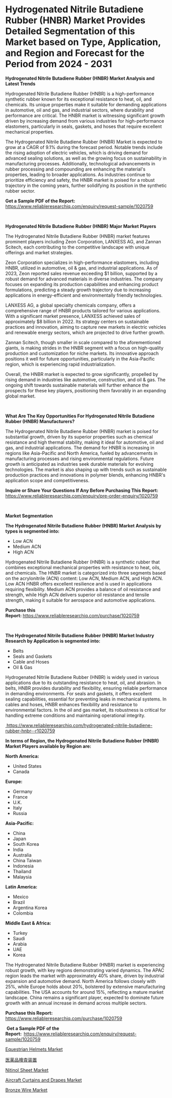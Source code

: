 <p><h1>Hydrogenated Nitrile Butadiene Rubber (HNBR) Market Provides Detailed Segmentation of this Market based on Type, Application, and Region and Forecast for the Period from 2024 - 2031</h1></p><p><strong>Hydrogenated Nitrile Butadiene Rubber (HNBR) Market Analysis and Latest Trends</strong></p>
<p><p>Hydrogenated Nitrile Butadiene Rubber (HNBR) is a high-performance synthetic rubber known for its exceptional resistance to heat, oil, and chemicals. Its unique properties make it suitable for demanding applications in automotive, oil and gas, and industrial sectors, where durability and performance are critical. The HNBR market is witnessing significant growth driven by increasing demand from various industries for high-performance elastomers, particularly in seals, gaskets, and hoses that require excellent mechanical properties.</p><p>The Hydrogenated Nitrile Butadiene Rubber (HNBR) Market is expected to grow at a CAGR of 9.1% during the forecast period. Notable trends include the rising adoption of electric vehicles, which is driving demand for advanced sealing solutions, as well as the growing focus on sustainability in manufacturing processes. Additionally, technological advancements in rubber processing and compounding are enhancing the material's properties, leading to broader applications. As industries continue to prioritize efficiency and safety, the HNBR market is poised for a robust trajectory in the coming years, further solidifying its position in the synthetic rubber sector.</p></p>
<p><strong>Get a Sample PDF of the Report:&nbsp;</strong> <a href="https://www.reliableresearchiq.com/enquiry/request-sample/1020759">https://www.reliableresearchiq.com/enquiry/request-sample/1020759</a></p>
<p>&nbsp;</p>
<p><strong>Hydrogenated Nitrile Butadiene Rubber (HNBR) Major Market Players</strong></p>
<p><p>The Hydrogenated Nitrile Butadiene Rubber (HNBR) market features prominent players including Zeon Corporation, LANXESS AG, and Zannan Scitech, each contributing to the competitive landscape with unique offerings and market strategies.</p><p>Zeon Corporation specializes in high-performance elastomers, including HNBR, utilized in automotive, oil & gas, and industrial applications. As of 2023, Zeon reported sales revenue exceeding $1 billion, supported by a robust demand for advanced materials in diverse industries. The company focuses on expanding its production capabilities and enhancing product formulations, predicting a steady growth trajectory due to increasing applications in energy-efficient and environmentally friendly technologies.</p><p>LANXESS AG, a global specialty chemicals company, offers a comprehensive range of HNBR products tailored for various applications. With a significant market presence, LANXESS achieved sales of approximately $8 billion in 2022. Its strategy centers on sustainable practices and innovation, aiming to capture new markets in electric vehicles and renewable energy sectors, which are projected to drive further growth.</p><p>Zannan Scitech, though smaller in scale compared to the aforementioned giants, is making strides in the HNBR segment with a focus on high-quality production and customization for niche markets. Its innovative approach positions it well for future opportunities, particularly in the Asia-Pacific region, which is experiencing rapid industrialization.</p><p>Overall, the HNBR market is expected to grow significantly, propelled by rising demand in industries like automotive, construction, and oil & gas. The ongoing shift towards sustainable materials will further enhance the prospects for these key players, positioning them favorably in an expanding global market.</p></p>
<p>&nbsp;</p>
<p><strong>What Are The Key Opportunities For Hydrogenated Nitrile Butadiene Rubber (HNBR) Manufacturers?</strong></p>
<p><p>The Hydrogenated Nitrile Butadiene Rubber (HNBR) market is poised for substantial growth, driven by its superior properties such as chemical resistance and high thermal stability, making it ideal for automotive, oil and gas, and industrial applications. The demand for HNBR is increasing in regions like Asia-Pacific and North America, fueled by advancements in manufacturing processes and rising environmental regulations. Future growth is anticipated as industries seek durable materials for evolving technologies. The market is also shaping up with trends such as sustainable production practices and innovations in polymer blends, enhancing HNBR's application scope and competitiveness.</p></p>
<p><strong>Inquire or Share Your Questions If Any Before Purchasing This Report:</strong> <a href="https://www.reliableresearchiq.com/enquiry/pre-order-enquiry/1020759">https://www.reliableresearchiq.com/enquiry/pre-order-enquiry/1020759</a></p>
<p>&nbsp;</p>
<p><strong>Market Segmentation</strong></p>
<p><strong>The Hydrogenated Nitrile Butadiene Rubber (HNBR) Market Analysis by types is segmented into:</strong></p>
<p><ul><li>Low ACN</li><li>Medium ACN</li><li>High ACN</li></ul></p>
<p><p>Hydrogenated Nitrile Butadiene Rubber (HNBR) is a synthetic rubber that combines exceptional mechanical properties with resistance to heat, oils, and chemicals. The HNBR market is categorized into three segments based on the acrylonitrile (ACN) content: Low ACN, Medium ACN, and High ACN. Low ACN HNBR offers excellent resilience and is used in applications requiring flexibility. Medium ACN provides a balance of oil resistance and strength, while High ACN delivers superior oil resistance and tensile strength, making it suitable for aerospace and automotive applications.</p></p>
<p><strong>Purchase this Report:&nbsp;</strong><a href="https://www.reliableresearchiq.com/purchase/1020759">https://www.reliableresearchiq.com/purchase/1020759</a></p>
<p>&nbsp;</p>
<p><strong>The Hydrogenated Nitrile Butadiene Rubber (HNBR) Market Industry Research by Application is segmented into:</strong></p>
<p><ul><li>Belts</li><li>Seals and Gaskets</li><li>Cable and Hoses</li><li>Oil & Gas</li></ul></p>
<p><p>Hydrogenated Nitrile Butadiene Rubber (HNBR) is widely used in various applications due to its outstanding resistance to heat, oil, and abrasion. In belts, HNBR provides durability and flexibility, ensuring reliable performance in demanding environments. For seals and gaskets, it offers excellent sealing capabilities, essential for preventing leaks in mechanical systems. In cables and hoses, HNBR enhances flexibility and resistance to environmental factors. In the oil and gas market, its robustness is critical for handling extreme conditions and maintaining operational integrity.</p></p>
<p><a href="https://www.reliableresearchiq.com/hydrogenated-nitrile-butadiene-rubber-hnbr--r1020759">&nbsp;https://www.reliableresearchiq.com/hydrogenated-nitrile-butadiene-rubber-hnbr--r1020759</a></p>
<p><strong>In terms of Region, the Hydrogenated Nitrile Butadiene Rubber (HNBR) Market Players available by Region are:</strong></p>
<p>
    <p> <strong> North America: </strong>
        <ul>
            <li>United States</li>
            <li>Canada</li>
        </ul>
        </p> 
    <p> <strong> Europe: </strong>
        <ul>
            <li>Germany</li>
            <li>France</li>
            <li>U.K.</li>
            <li>Italy</li>
            <li>Russia</li>
        </ul>
        </p> 
    <p> <strong> Asia-Pacific: </strong>
        <ul>
            <li>China</li>
            <li>Japan</li>
            <li>South Korea</li>
            <li>India</li>
            <li>Australia</li>
            <li>China Taiwan</li>
            <li>Indonesia</li>
            <li>Thailand</li>
            <li>Malaysia</li>
        </ul>
        </p> 
    <p> <strong> Latin America: </strong>
        <ul>
            <li>Mexico</li>
            <li>Brazil</li>
            <li>Argentina Korea</li>
            <li>Colombia</li>
        </ul>
        </p> 
    <p> <strong> Middle East & Africa: </strong>
        <ul>
            <li>Turkey</li>
            <li>Saudi</li>
            <li>Arabia</li>
            <li>UAE</li>
            <li>Korea</li>
        </ul>
    </p>
    </p>
<p><p>The Hydrogenated Nitrile Butadiene Rubber (HNBR) market is experiencing robust growth, with key regions demonstrating varied dynamics. The APAC region leads the market with approximately 40% share, driven by industrial expansion and automotive demand. North America follows closely with 25%, while Europe holds about 20%, bolstered by extensive manufacturing capabilities. The USA accounts for around 15%, reflecting a mature market landscape. China remains a significant player, expected to dominate future growth with an annual increase in demand across multiple sectors.</p></p>
<p><strong>Purchase this Report: </strong><a href="https://www.reliableresearchiq.com/purchase/1020759">https://www.reliableresearchiq.com/purchase/1020759</a></p>
<p>&nbsp;<strong>Get a Sample PDF of the Report:&nbsp;&nbsp;</strong><a href="https://www.reliableresearchiq.com/enquiry/request-sample/1020759">https://www.reliableresearchiq.com/enquiry/request-sample/1020759</a></p>
<p><strong></strong></p>
<p><p><a href="https://github.com/AKSHATREPORTPRIME/Market-Research-Report-List-6/blob/main/equestrian-helmets-market.md">Equestrian Helmets Market</a></p><p><a href="https://medium.com/@albanodra2000/pharmaceutical-inspection-equipment-market-%E3%81%AF-%E3%82%B3%E3%82%B9%E3%83%88%E7%AE%A1%E7%90%86%E3%81%A8%E5%8A%B9%E7%8E%87%E5%90%91%E4%B8%8A%E3%82%92%E5%84%AA%E5%85%88%E3%81%97%E3%81%BE%E3%81%99-%E3%81%95%E3%82%89%E3%81%AB-%E5%A0%B1%E5%91%8A%E6%9B%B8%E3%81%AF%E5%B8%82%E5%A0%B4%E3%81%AE%E9%9C%80%E8%A6%81%E9%9D%A2%E3%81%A8%E4%BE%9B%E7%B5%A6%E9%9D%A2%E3%81%AE%E4%B8%A1%E6%96%B9%E3%82%92%E3%82%AB%E3%83%90%E3%83%BC%E3%81%97%E3%81%A6%E3%81%84%E3%81%BE%E3%81%99-2acbe30ed388">医薬品検査装置</a></p><p><a href="https://issuu.com/reportprime-2/docs/nitinol-sheet-market-size-2030.pptx_14137ed21406e8">Nitinol Sheet Market</a></p><p><a href="https://www.linkedin.com/pulse/strategic-insights-global-aircraft-curtains-drapes-market-wpivc?trackingId=YND%2FabYjQRKu9EkPfvXT2A%3D%3D">Aircraft Curtains and Drapes Market</a></p><p><a href="https://issuu.com/reportprime-2/docs/bronze-wire-market-size-2030.pptx_3b2dbdaebd21dd">Bronze Wire Market</a></p></p>